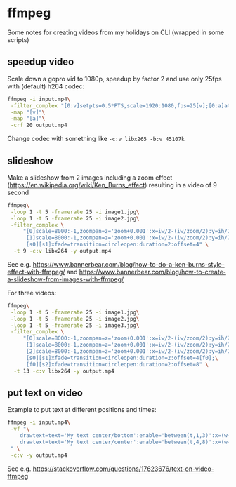 # ffmpeg

Some notes for creating videos from my holidays on CLI (wrapped in some scripts)

## speedup video

Scale down a gopro vid to 1080p, speedup by factor 2 and use only 25fps with (default) h264 codec: 

```sh
ffmpeg -i input.mp4\
 -filter_complex "[0:v]setpts=0.5*PTS,scale=1920:1080,fps=25[v];[0:a]atempo=2.0[a]"\
 -map "[v]"\
 -map "[a]"\
 -crf 20 output.mp4
```

Change codec with something like `-c:v libx265 -b:v 45107k`

## slideshow

Make a slideshow from 2 images including a zoom effect (https://en.wikipedia.org/wiki/Ken_Burns_effect) resulting in a video of 9 second

```sh
ffmpeg\
 -loop 1 -t 5 -framerate 25 -i image1.jpg\
 -loop 1 -t 5 -framerate 25 -i image2.jpg\
 -filter_complex \
     "[0]scale=8000:-1,zoompan=z='zoom+0.001':x=iw/2-(iw/zoom/2):y=ih/2-(ih/zoom/2):d=5*25:fps=25[s0];\
      [1]scale=8000:-1,zoompan=z='zoom+0.001':x=iw/2-(iw/zoom/2):y=ih/2-(ih/zoom/2):d=5*25:fps=25[s1];\
      [s0][s1]xfade=transition=circleopen:duration=2:offset=4" \
  -t 9 -c:v libx264 -y output.mp4
```
See e.g. https://www.bannerbear.com/blog/how-to-do-a-ken-burns-style-effect-with-ffmpeg/ and https://www.bannerbear.com/blog/how-to-create-a-slideshow-from-images-with-ffmpeg/

For three videos:

```sh
ffmpeg\
 -loop 1 -t 5 -framerate 25 -i image1.jpg\
 -loop 1 -t 5 -framerate 25 -i image2.jpg\
 -loop 1 -t 5 -framerate 25 -i image3.jpg\
 -filter_complex \
     "[0]scale=8000:-1,zoompan=z='zoom+0.001':x=iw/2-(iw/zoom/2):y=ih/2-(ih/zoom/2):d=5*25:fps=25[s0];\
      [1]scale=8000:-1,zoompan=z='zoom+0.001':x=iw/2-(iw/zoom/2):y=ih/2-(ih/zoom/2):d=5*25:fps=25[s1];\
      [2]scale=8000:-1,zoompan=z='zoom+0.001':x=iw/2-(iw/zoom/2):y=ih/2-(ih/zoom/2):d=5*25:fps=25[s2];\
      [s0][s1]xfade=transition=circleopen:duration=2:offset=4[f0];\
      [f0][s2]xfade=transition=circleopen:duration=2:offset=8" \
  -t 13 -c:v libx264 -y output.mp4
```

## put text on video
Example to put text at different positions and times:

```sh
ffmpeg -i input.mp4\
 -vf "\
    drawtext=text='My text center/bottom':enable='between(t,1,3)':x=(w-text_w)/2:y=h-th:fontsize=48:fontcolor=black:box=1:boxcolor=white@0.5:boxborderw=5,\
    drawtext=text='My text center/center':enable='between(t,4,8)':x=(w-text_w)/2:y=(h-text_h)/2:fontsize=96:fontcolor=black:box=1:boxcolor=white@0.5:boxborderw=5\
 " \
 -c:v -y output.mp4
```

See e.g. https://stackoverflow.com/questions/17623676/text-on-video-ffmpeg

